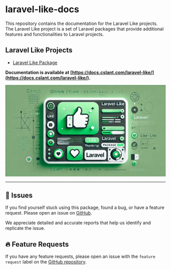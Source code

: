 # laravel-like-docs

This repository contains the documentation for the Laravel Like projects. The Laravel Like project is a set of Laravel packages that provide additional features and functionalities to Laravel projects.

## Laravel Like Projects

- [Laravel Like Package](https://github.com/cslant/laravel-like)

**Documentation is available at [https://docs.cslant.com/laravel-like/](https://docs.cslant.com/laravel-like/).**

![laravel-like-thumb-min.png](assets/public/images/laravel-like-thumb-min.png)

--- 

## 📢 Issues

If you find yourself stuck using this package, found a bug, or have a feature request. Please open an issue on [GitHub](https://github.com/cslant/laravel-like/issues).

We appreciate detailed and accurate reports that help us identify and replicate the issue.

## 🔥 Feature Requests

If you have any feature requests, please open an issue with the `feature request` label on the [GitHub repository](https://github.com/cslant/laravel-like/issues/new?assignees=&labels=&projects=&template=feature_request.md&title=).
